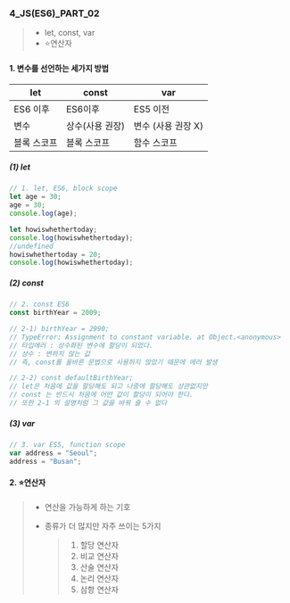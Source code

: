 ### 4_JS(ES6)_PART_02

> * let, const, var
> * ⭐연산자



#### 1. 변수를 선언하는 세가지 방법 

| let         | const           | var                |
| ----------- | --------------- | ------------------ |
| ES6 이후    | ES6이후         | ES5 이전           |
| 변수        | 상수(사용 권장) | 변수 (사용 권장 X) |
| 블록 스코프 | 블록 스코프     | 함수 스코프        |



##### (1) let

```js
// 1. let, ES6, block scope
let age = 30;
age = 30;
console.log(age);

let howiswhethertoday;
console.log(howiswhethertoday);
//undefined
howiswhethertoday = 20;
console.log(howiswhethertoday);
```



##### (2) const

```js
// 2. const ES6
const birthYear = 2009;

// 2-1) birthYear = 2990;
// TypeError: Assignment to constant variable. at Object.<anonymous>
// 타입에러 : 상수화된 변수에 할당이 되었다.
// 상수 : 변하지 않는 값
// 즉, const를 올바른 문법으로 사용하지 않았기 때문에 에러 발생

// 2-2) const defaultBirthYear;
// let은 처음에 값을 할당해도 되고 나중에 할당해도 상관없지만
// const 는 반드시 처음에 어떤 값이 할당이 되어야 한다.
// 또한 2-1 의 설명처럼 그 값을 바꿔 줄 수 없다
```



##### (3) var

```js
// 3. var ES5, function scope
var address = "Seoul";
address = "Busan";
```



#### 2. ⭐연산자 

> * 연산을 가능하게 하는 기호 
>
> * 종류가 더 많지만 자주 쓰이는 5가지 
>
>   > 1. 할당 연산자 
>   > 2. 비교 연산자 
>   > 3. 산술 연산자 
>   > 4. 논리 연산자 
>   > 5. 삼항 연산자 



